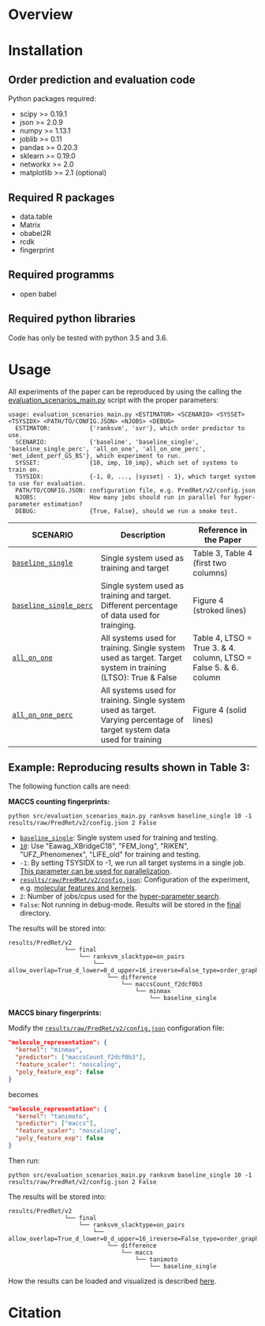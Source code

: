 # Overview

# Installation

## Order prediction and evaluation code

Python packages required:
- scipy >= 0.19.1
- json >= 2.0.9
- numpy >= 1.13.1
- joblib >= 0.11
- pandas >= 0.20.3
- sklearn >= 0.19.0
- networkx >= 2.0
- matplotlib >= 2.1 (optional)

## Required R packages
- data.table
- Matrix
- obabel2R
- rcdk
- fingerprint

## Required programms
- open babel

## Required python libraries

Code has only be tested with python 3.5 and 3.6.

# Usage

All experiments of the paper can be reproduced by using the calling the [evaluation_scenarios_main.py](src/evaluation_scenarios_main.py)
script with the proper parameters:

```
usage: evaluation_scenarios_main.py <ESTIMATOR> <SCENARIO> <SYSSET> <TSYSIDX> <PATH/TO/CONFIG.JSON> <NJOBS> <DEBUG>
  ESTIMATOR:           {'ranksvm', 'svr'}, which order predictor to use.
  SCENARIO:            {'baseline', 'baseline_single', 'baseline_single_perc', 'all_on_one', 'all_on_one_perc', 'met_ident_perf_GS_BS'}, which experiment to run.
  SYSSET:              {10, imp, 10_imp}, which set of systems to train on.
  TSYSIDX:             {-1, 0, ..., |sysset| - 1}, which target system to use for evaluation.
  PATH/TO/CONFIG.JSON: configuration file, e.g. PredRet/v2/config.json
  NJOBS:               How many jobs should run in parallel for hyper-parameter estimation?
  DEBUG:               {True, False}, should we run a smoke test.
```

| __SCENARIO__ | __Description__ | __Reference in the Paper__ |
| ------------ | --------------- | -------------------------- |
| [```baseline_single```](src/evaluation_scenarios_main.py#L708) | Single system used as training and target | Table 3, Table 4 (first two columns) |
| [```baseline_single_perc```](src/evaluation_scenarios_main.py#L737) | Single system used as training and target. Different percentage of data used for trainging. | Figure 4 (stroked lines) |
| [```all_on_one```](src/evaluation_scenarios_main.py#L615) | All systems used for training. Single system used as target. Target system in training (LTSO): True & False | Table 4, LTSO = True 3. & 4. column, LTSO = False 5. & 6. column |
| [```all_on_one_perc```](src/evaluation_scenarios_main.py#L662) | All systems used for training. Single system used as target. Varying percentage of target system data used for training | Figure 4 (solid lines) |

## Example: Reproducing results shown in Table 3:

The following function calls are need:

__MACCS counting fingerprints:__

```
python src/evaluation_scenarios_main.py ranksvm baseline_single 10 -1 results/raw/PredRet/v2/config.json 2 False
```

- [```baseline_single```](src/evaluation_scenarios_main.py#L708): Single system used for training and testing.
- [```10```](results/raw/PredRet/v2/config.json#L7): Use "Eawag_XBridgeC18", "FEM_long", "RIKEN", "UFZ_Phenomenex", "LIFE_old" for training and testing.
- ```-1```: By setting TSYSIDX to -1, we run all target systems in a single job. [This parameter can be used for parallelization](results/scripts/makefiles#combining-evaluation-results-from-parallel-runs).
- [```results/raw/PredRet/v2/config.json```](results/raw/PredRet/v2/config.json): Configuration of the experiment, e.g. [molecular features and kernels](results/raw/PredRet/v2/config.json#L28).
- ```2```: Number of jobs/cpus used for the [hyper-parameter search](src/model_selection_cls.py#L370).
- ```False```: Not running in debug-mode. Results will be stored in the [final](results/raw/PredRet/v2/final) directory.

The results will be stored into: 

```
results/PredRet/v2
                └── final
                    └── ranksvm_slacktype=on_pairs
                        └── allow_overlap=True_d_lower=0_d_upper=16_ireverse=False_type=order_graph
                            └── difference
                                └── maccsCount_f2dcf0b3
                                    └── minmax
                                        └── baseline_single
```

__MACCS binary fingerprints:__

Modify the [```results/raw/PredRet/v2/config.json```](results/raw/PredRet/v2/config.json)
configuration file:

```json
"molecule_representation": {
  "kernel": "minmax",
  "predictor": ["maccsCount_f2dcf0b3"],
  "feature_scaler": "noscaling",
  "poly_feature_exp": false
}
```

becomes

```json
"molecule_representation": {
  "kernel": "tanimoto",
  "predictor": ["maccs"],
  "feature_scaler": "noscaling",
  "poly_feature_exp": false
}
```

Then run:

```
python src/evaluation_scenarios_main.py ranksvm baseline_single 10 -1 results/raw/PredRet/v2/config.json 2 False
```

The results will be stored into:

```
results/PredRet/v2
                └── final
                    └── ranksvm_slacktype=on_pairs
                        └── allow_overlap=True_d_lower=0_d_upper=16_ireverse=False_type=order_graph
                            └── difference
                                └── maccs
                                    └── tanimoto
                                        └── baseline_single
```

How the results can be loaded and visualized is described [here](results/scripts/README.md#helperr-load-results-in-to-r).

# Citation